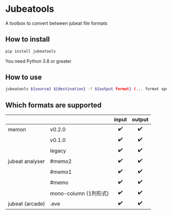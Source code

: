 # Jubeatools
A toolbox to convert between jubeat file formats

## How to install
```sh
pip install jubeatools
```

You need Python 3.8 or greater

## How to use
```sh
jubeatools ${source} ${destination} -f ${output format} (... format specific options)
```

## Which formats are supported
|                 |                      | input | output |
|-----------------|----------------------|:-----:|:------:|
| memon           | v0.2.0               | ✔️     | ✔️      |
|                 | v0.1.0               | ✔️     | ✔️      |
|                 | legacy               | ✔️     | ✔️      |
| jubeat analyser | #memo2               | ✔️     | ✔️      |
|                 | #memo1               | ✔️     | ✔️      |
|                 | #memo                | ✔️     | ✔️      |
|                 | mono-column (1列形式) | ✔️     | ✔️      |
| jubeat (arcade) | .eve                 | ✔️     | ✔️      |
